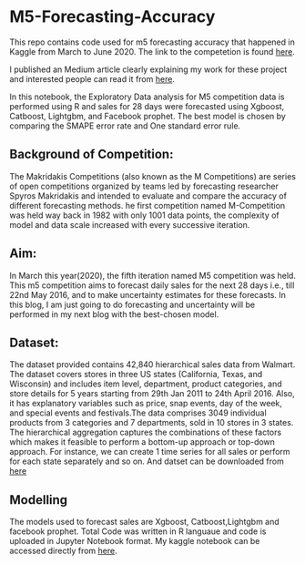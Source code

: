# M5-Forecasting-Accuracy
This repo contains code used for m5 forecasting accuracy that happened in Kaggle from March to June 2020. The link to the competetion is found [here](https://www.kaggle.com/c/m5-forecasting-accuracy).

I published an Medium article clearly explaining my work for these project and interested people can read it from [here](https://towardsdatascience.com/m5-forecasting-accuracy-24d7f42130de).

In this notebook, the Exploratory Data analysis for M5 competition data is performed using R and sales for 28 days were forecasted using Xgboost, Catboost, Lightgbm, and Facebook prophet. The best model is chosen by comparing the SMAPE error rate and One standard error rule.

## Background of Competition:
The Makridakis Competitions (also known as the M Competitions) are series of open competitions organized by teams led by forecasting researcher Spyros Makridakis and intended to evaluate and compare the accuracy of different forecasting methods. he first competition named M-Competition was held way back in 1982 with only 1001 data points, the complexity of model and data scale increased with every successive iteration.

## Aim:
In March this year(2020), the fifth iteration named M5 competition was held. This m5 competition aims to forecast daily sales for the next 28 days i.e., till 22nd May 2016, and to make uncertainty estimates for these forecasts. In this blog, I am just going to do forecasting and uncertainty will be performed in my next blog with the best-chosen model.

## Dataset:
The dataset provided contains 42,840 hierarchical sales data from Walmart. The dataset covers stores in three US states (California, Texas, and Wisconsin) and includes item level, department, product categories, and store details for 5 years starting from 29th Jan 2011 to 24th April 2016. Also, it has explanatory variables such as price, snap events, day of the week, and special events and festivals.The data comprises 3049 individual products from 3 categories and 7 departments, sold in 10 stores in 3 states. The hierarchical aggregation captures the combinations of these factors which makes it feasible to perform a bottom-up approach or top-down approach. For instance, we can create 1 time series for all sales or perform for each state separately and so on. And datset can be downloaded from [here](https://www.kaggle.com/c/m5-forecasting-accuracy/data)

## Modelling
The models used to forecast sales are Xgboost, Catboost,Lightgbm and facebook prophet. Total Code was written in R languaue and code is uploaded in Jupyter Notebook format.
My kaggle notebook can be accessed directly from [here](https://www.kaggle.com/jaswanthhbadvelu/cat-xgb-lgboost-prophet).
